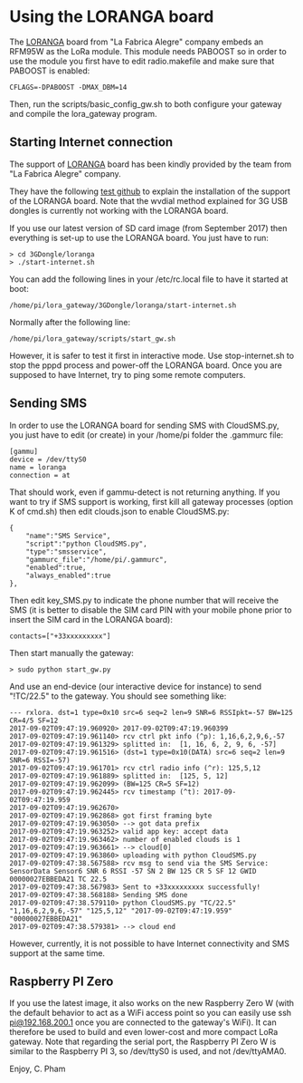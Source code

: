 Using the LORANGA board
=======================

The [LORANGA](https://www.alegrefactory.com/loranga) board from "La Fabrica Alegre" company embeds an RFM95W as the LoRa module. This module needs PABOOST so in order to use the module you first have to edit radio.makefile and make sure that PABOOST is enabled:

	CFLAGS=-DPABOOST -DMAX_DBM=14
	
Then, run the scripts/basic_config_gw.sh to both configure your gateway and compile the lora_gateway program.	

Starting Internet connection
----------------------------

The support of [LORANGA](https://www.alegrefactory.com/loranga) board has been kindly provided by the team from "La Fabrica Alegre" company.

They have the following [test github](https://github.com/edu986/test_ppp) to explain the installation of the support of the LORANGA board. Note that the wvdial method explained for 3G USB dongles is currently not working with the LORANGA board.

If you use our latest version of SD card image (from September 2017) then everything is set-up to use the LORANGA board. You just have to run:

	> cd 3GDongle/loranga
	> ./start-internet.sh

You can add the following lines in your /etc/rc.local file to have it started at boot:

	/home/pi/lora_gateway/3GDongle/loranga/start-internet.sh
	
Normally after the following line:

	/home/pi/lora_gateway/scripts/start_gw.sh

However, it is safer to test it first in interactive mode. Use stop-internet.sh to stop the pppd process and power-off the LORANGA board. Once you are supposed to have Internet, try to ping some remote computers.

Sending SMS
-----------

In order to use the LORANGA board for sending SMS with CloudSMS.py, you just have to edit (or create) in your /home/pi folder the .gammurc file:

	[gammu]
	device = /dev/ttyS0
	name = loranga
	connection = at
	
That should work, even if gammu-detect is not returning anything. If you want to try if SMS support is working, first kill all gateway processes (option K of cmd.sh) then edit clouds.json to enable CloudSMS.py:

	{	
		"name":"SMS Service",
		"script":"python CloudSMS.py",
		"type":"smsservice",
		"gammurc_file":"/home/pi/.gammurc",
		"enabled":true,
		"always_enabled":true
	},

Then edit key_SMS.py to indicate the phone number that will receive the SMS (it is better to disable the SIM card PIN with your mobile phone prior to insert the SIM card in the LORANGA board):

	contacts=["+33xxxxxxxxx"]
		
Then start manually the gateway:

	> sudo python start_gw.py
	
And use an end-device (our interactive device for instance) to send "\!TC/22.5" to the gateway. You should see something like:

	--- rxlora. dst=1 type=0x10 src=6 seq=2 len=9 SNR=6 RSSIpkt=-57 BW=125 CR=4/5 SF=12
	2017-09-02T09:47:19.960920> 2017-09-02T09:47:19.960399
	2017-09-02T09:47:19.961140> rcv ctrl pkt info (^p): 1,16,6,2,9,6,-57
	2017-09-02T09:47:19.961329> splitted in:  [1, 16, 6, 2, 9, 6, -57]
	2017-09-02T09:47:19.961516> (dst=1 type=0x10(DATA) src=6 seq=2 len=9 SNR=6 RSSI=-57)
	2017-09-02T09:47:19.961701> rcv ctrl radio info (^r): 125,5,12
	2017-09-02T09:47:19.961889> splitted in:  [125, 5, 12]
	2017-09-02T09:47:19.962099> (BW=125 CR=5 SF=12)
	2017-09-02T09:47:19.962445> rcv timestamp (^t): 2017-09-02T09:47:19.959
	2017-09-02T09:47:19.962670> 
	2017-09-02T09:47:19.962868> got first framing byte
	2017-09-02T09:47:19.963050> --> got data prefix
	2017-09-02T09:47:19.963252> valid app key: accept data
	2017-09-02T09:47:19.963462> number of enabled clouds is 1
	2017-09-02T09:47:19.963661> --> cloud[0]
	2017-09-02T09:47:19.963860> uploading with python CloudSMS.py
	2017-09-02T09:47:38.567588> rcv msg to send via the SMS Service: SensorData Sensor6 SNR 6 RSSI -57 SN 2 BW 125 CR 5 SF 12 GWID 00000027EBBEDA21 TC 22.5
	2017-09-02T09:47:38.567983> Sent to +33xxxxxxxxx successfully!
	2017-09-02T09:47:38.568188> Sending SMS done
	2017-09-02T09:47:38.579110> python CloudSMS.py "TC/22.5" "1,16,6,2,9,6,-57" "125,5,12" "2017-09-02T09:47:19.959" "00000027EBBEDA21"
	2017-09-02T09:47:38.579381> --> cloud end

However, currently, it is not possible to have Internet connectivity and SMS support at the same time.

Raspberry PI Zero
-----------------
	
If you use the latest image, it also works on the new Raspberry Zero W (with the default behavior to act as a WiFi access point so you can easily use ssh pi@192.168.200.1 once you are connected to the gateway's WiFi). It can therefore be used to build and even lower-cost and more compact LoRa gateway. Note that regarding the serial port, the Raspberry PI Zero W is similar to the Raspberry PI 3, so /dev/ttyS0 is used, and not /dev/ttyAMA0.		

Enjoy,
C. Pham
		